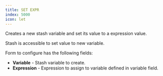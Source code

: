 ```yaml
---
title: SET EXPR
index: 5000
icon: let
---
```


Creates a new stash variable and set its value to a expression value.

Stash is accessible to set value to new variable.

Form to configure has the following fields:

- **Variable** - Stash variable to create.
- **Expression** - Expression to assign to variable defined in variable field.
